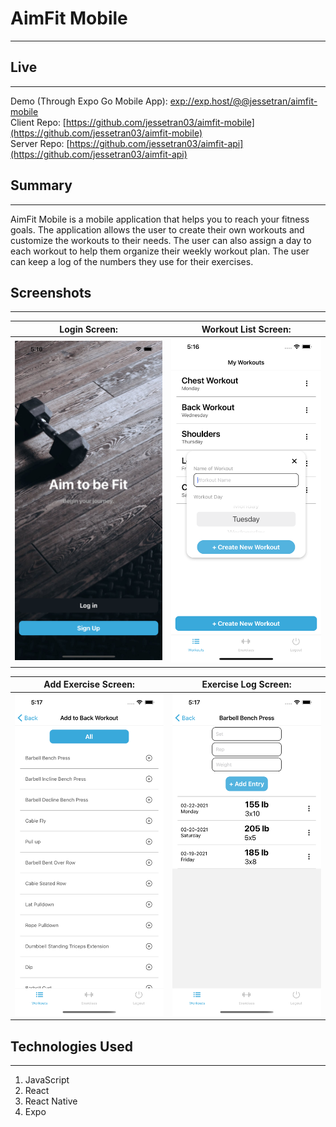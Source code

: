 # AimFit Mobile
 * * *
 

 ## Live
 --------------

Demo (Through Expo Go Mobile App): [exp://exp.host/@@jessetran/aimfit-mobile](exp://exp.host/@@jessetran/aimfit-mobile) </br>
Client Repo: [https://github.com/jessetran03/aimfit-mobile](https://github.com/jessetran03/aimfit-mobile) </br>
Server Repo: [https://github.com/jessetran03/aimfit-api](https://github.com/jessetran03/aimfit-api)

## Summary
 --------------

 AimFit Mobile is a mobile application that helps you to reach your fitness goals. The application allows the user to create their own workouts and customize the workouts to their needs. The user can also assign a day to each workout to help them organize their weekly workout plan. The user can keep a log of the numbers they use for their exercises.


 ## Screenshots
  --------------
  Login Screen:                      |  Workout List Screen:
  :---------------------------------:|:---------------------------------:
  ![Login](images/login-screen.png)  |  ![WorkoutList](images/workout-list-screen.png)

  Add Exercise Screen:               |  Exercise Log Screen:
  :---------------------------------:|:---------------------------------:
  ![AddExercises](images/add-exercise.png)  |  ![ExerciseLog](images/exercise-log-screen.png)

 ## Technologies Used
 --------------

 1. JavaScript
 2. React
 3. React Native
 4. Expo